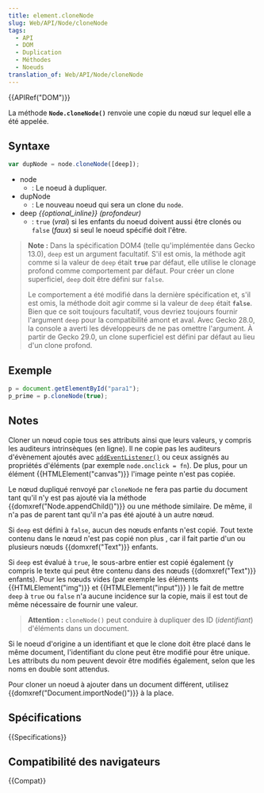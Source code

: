 ```yaml
---
title: element.cloneNode
slug: Web/API/Node/cloneNode
tags:
  - API
  - DOM
  - Duplication
  - Méthodes
  - Noeuds
translation_of: Web/API/Node/cloneNode
---
```


{{APIRef("DOM")}}

La méthode **`Node.cloneNode()`** renvoie une copie du nœud sur lequel elle a été appelée.

## Syntaxe

```js
var dupNode = node.cloneNode([deep]);
```

- node
  - : Le noeud à dupliquer.
- dupNode
  - : Le nouveau noeud qui sera un clone du `node`.
- deep _{{optional_inline}} (profondeur)_
  - : `true` (_vrai_) si les enfants du noeud doivent aussi être clonés ou `false` (_faux_) si seul le noeud spécifié doit l'être.

> **Note :** Dans la spécification DOM4 (telle qu'implémentée dans Gecko 13.0), `deep` est un argument facultatif. S'il est omis, la méthode agit comme si la valeur de `deep` était **`true`** par défaut, elle utilise le clonage profond comme comportement par défaut. Pour créer un clone superficiel, `deep` doit être défini sur `false`.
>
> Le comportement a été modifié dans la dernière spécification et, s'il est omis, la méthode doit agir comme si la valeur de `deep` était **`false`**. Bien que ce soit toujours facultatif, vous devriez toujours fournir l'argument `deep` pour la compatibilité amont et aval. Avec Gecko 28.0, la console a averti les développeurs de ne pas omettre l'argument. À partir de Gecko 29.0, un clone superficiel est défini par défaut au lieu d'un clone profond.

## Exemple

```js
p = document.getElementById("para1");
p_prime = p.cloneNode(true);
```

## Notes

Cloner un nœud copie tous ses attributs ainsi que leurs valeurs, y compris les auditeurs intrinsèques (en ligne). Il ne copie pas les auditeurs d'évènement ajoutés avec [`addEventListener()`](/fr/docs/DOM/element.addEventListener) ou ceux assignés au propriétés d'éléments (par exemple `node.onclick = fn`). De plus, pour un élément {{HTMLElement("canvas")}} l'image peinte n'est pas copiée.

Le nœud dupliqué renvoyé par `cloneNode` ne fera pas partie du document tant qu'il n'y est pas ajouté via la méthode {{domxref("Node.appendChild()")}} ou une méthode similaire. De même, il n'a pas de parent tant qu'il n'a pas été ajouté à un autre nœud.

Si `deep` est défini à `false`, aucun des nœuds enfants n'est copié.
*T*out texte contenu dans le nœud n'est pas copié non plus , car il fait partie d'un ou plusieurs nœuds {{domxref("Text")}} enfants.

Si `deep` est évalué à `true`, le sous-arbre entier est copié également (y compris le texte qui peut être contenu dans des nœuds {{domxref("Text")}} enfants). Pour les nœuds vides (par exemple les éléments {{HTMLElement("img")}} et {{HTMLElement("input")}} ) le fait de mettre `deep` à `true` ou `false` n'a aucune incidence sur la copie, mais il est tout de même nécessaire de fournir une valeur.

> **Attention :** `cloneNode()` peut conduire à dupliquer des ID (_identifiant_) d'éléments dans un document.

Si le noeud d'origine a un identifiant et que le clone doit être placé dans le même document, l'identifiant du clone peut être modifié pour être unique. Les attributs du nom peuvent devoir être modifiés également, selon que les noms en double sont attendus.

Pour cloner un noeud à ajouter dans un document différent, utilisez {{domxref("Document.importNode()")}} à la place.

## Spécifications

{{Specifications}}

## Compatibilité des navigateurs

{{Compat}}
